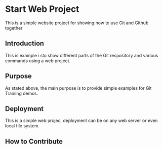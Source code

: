 # Start Web Project
This is a simple website project for 
showing how to use Git and Github together
## Introduction 
This is example i sto show different parts
of the Git respository and various commands
using a web project.
## Purpose
As stated above, the main purpose is to 
provide simple examples for Git Training
demos.
## Deployment
This is a simple web projec, deployment
can be on any web server or even local 
file system.
## How to Contribute